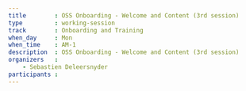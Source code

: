 ```yaml
---
title        : OSS Onboarding - Welcome and Content (3rd session)
type         : working-session
track        : Onboarding and Training
when_day     : Mon
when_time    : AM-1
description  : OSS Onboarding - Welcome and Content (3rd session)
organizers   :
    - Sebastien Deleersnyder
participants :
---
```



